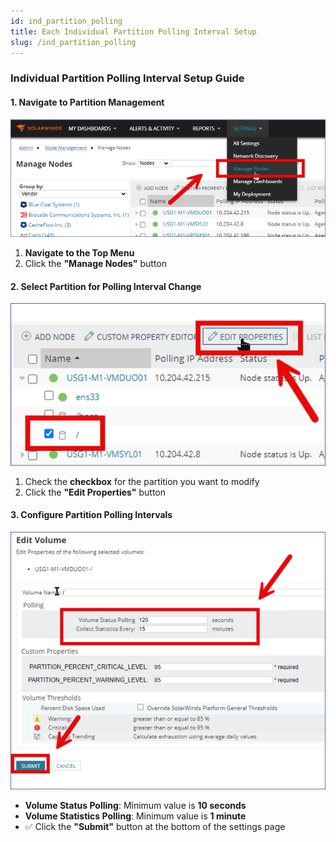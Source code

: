 ```yaml
---
id: ind_partition_polling
title: Each Individual Partition Polling Interval Setup
slug: /ind_partition_polling
---
```


### **Individual Partition Polling Interval Setup Guide**  

#### **1. Navigate to Partition Management**  
![polling](\ind_partition_polling\1.png)  
1. **Navigate to the Top Menu**  
2. Click the **"Manage Nodes"** button  

#### **2. Select Partition for Polling Interval Change**  
![polling](\ind_partition_polling\2.png)  
1. Check the **checkbox** for the partition you want to modify  
2. Click the **"Edit Properties"** button  

#### **3. Configure Partition Polling Intervals**  
![polling](\ind_partition_polling\3.png)  
- **Volume Status Polling**: Minimum value is **10 seconds**  
- **Volume Statistics Polling**: Minimum value is **1 minute**  
- ✅ Click the **"Submit"** button at the bottom of the settings page  